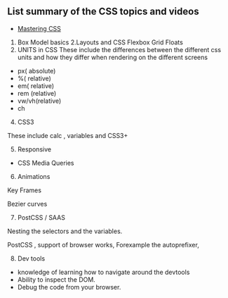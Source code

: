 ## List summary of the CSS topics and videos
* [Mastering CSS]()
1. Box Model basics
2.Layouts and CSS
Flexbox
Grid 
Floats 
3. UNITS in CSS
These include the differences between the different css units and how they differ when rendering on the different screens
*    px( absolute)
*    %( relative)
*    em( relative)
*    rem (relative)
*    vw/vh(relative)
*    ch
4. CSS3 

These include calc , variables and CSS3+

5. Responsive 

- CSS Media Queries
6. Animations 

Key Frames 

Bezier curves

7. PostCSS / SAAS

Nesting the selectors and the variables.

PostCSS , support of browser works,
Forexample the autoprefixer, 

8. Dev tools

* knowledge of learning how to navigate around the devtools 
* Ability to inspect the DOM.
* Debug the code from your browser. 